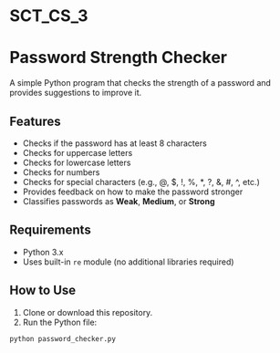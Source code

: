 # SCT_CS_3

# Password Strength Checker

A simple Python program that checks the strength of a password and provides suggestions to improve it.

## Features
- Checks if the password has at least 8 characters
- Checks for uppercase letters
- Checks for lowercase letters
- Checks for numbers
- Checks for special characters (e.g., @, $, !, %, *, ?, &, #, ^, etc.)
- Provides feedback on how to make the password stronger
- Classifies passwords as **Weak**, **Medium**, or **Strong**


## Requirements
- Python 3.x
- Uses built-in `re` module (no additional libraries required)


## How to Use
1. Clone or download this repository.
2. Run the Python file:
```bash
python password_checker.py
